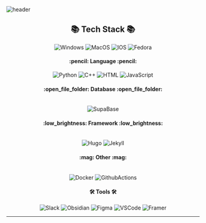 ![header](https://capsule-render.vercel.app/api?type=waving&color=gradient&text=RogueZach's&nbsp;Profile&height=150&animation=fadeIn&fontAlignY=35&fontSize=40)

<div align="center">
  <h2>📚 Tech Stack 📚</h2>
  <img alt="Windows" src ="https://custom-icon-badges.demolab.com/badge/Windows-0078D6?logo=windows11&logoColor=white"/> 
  <img alt="MacOS" src ="https://img.shields.io/badge/macOS-000000?logo=apple&logoColor=F0F0F0"/> 
  <img alt="IOS" src ="https://img.shields.io/badge/iOS-000000?&logo=apple&logoColor=white"/> 
  <img alt="Fedora" src ="https://img.shields.io/badge/Fedora-51A2DA?logo=fedora&logoColor=fff"/> 
  
  <h4>:pencil: Language :pencil:</h4>
  <img alt="Python" src ="https://img.shields.io/badge/Python-3776AB?logo=python&logoColor=fff"/> 
  <img alt="C++" src ="https://img.shields.io/badge/-C++-blue?logo=cplusplus"/>
  <img alt="HTML" src ="https://img.shields.io/badge/HTML-%23E34F26.svg?logo=html5&logoColor=white"/>
  <img alt="JavaScript" src ="https://img.shields.io/badge/JavaScript-F7DF1E?logo=javascript&logoColor=000"/>
  <h4>:open_file_folder: Database :open_file_folder:</h4>
  <br/>
  <img alt="SupaBase" src ="https://img.shields.io/badge/Supabase-3FCF8E?logo=supabase&logoColor=fff"/>
  <h4>:low_brightness: Framework :low_brightness:</h4>
  <br/>
  <img alt="Hugo" src ="https://img.shields.io/badge/Hugo-FF4088?logo=hugo&logoColor=fff"> 
  <img alt="Jekyll" src ="https://img.shields.io/badge/Jekyll-C00?logo=jekyll&logoColor=fff"/>
  <h4>:mag: Other :mag:</h4>
  <br/>
  <img alt="Docker" src ="https://img.shields.io/badge/Docker-2496ED?logo=docker&logoColor=fff"/>
  <img alt="GithubActions" src ="https://img.shields.io/badge/GitHub_Actions-2088FF?logo=github-actions&logoColor=white"/>
  <h4>🛠 Tools 🛠</h4>
  <img alt="Slack" src ="https://img.shields.io/badge/Slack-4A154B?logo=slack&logoColor=fff"/>
  <img alt="Obsidian" src ="https://img.shields.io/badge/Obsidian-%23483699.svg?&logo=obsidian&logoColor=white"/>
  <img alt="Figma" src ="https://img.shields.io/badge/Figma-F24E1E?logo=figma&logoColor=white"/>
  <img alt="VSCode" src ="https://custom-icon-badges.demolab.com/badge/Visual%20Studio%20Code-0078d7.svg?logo=vsc&logoColor=white"/>
  <img alt="Framer" src ="https://img.shields.io/badge/Framer-05F?logo=framer&logoColor=fff"/>

</div>
<hr/>
<br/>

<p align="center">


</p>